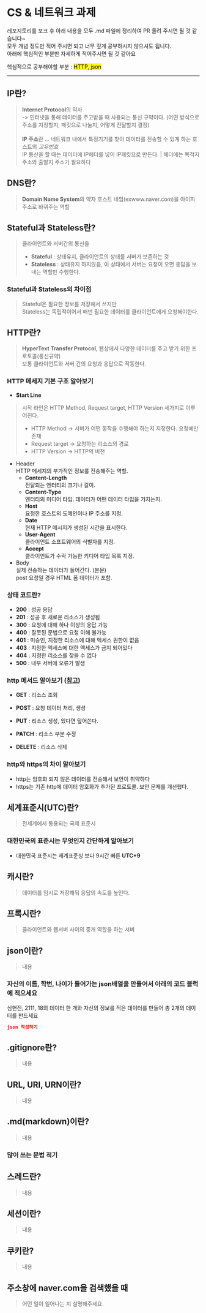 # CS & 네트워크 과제

레포지토리를 포크 후 아래 내용을 모두 .md 파일에 정리하여 PR 올려 주시면 될 것 같습니다~<br>
모두 개념 정도만 적어 주시면 되고 너무 깊게 공부하시지 않으셔도 됩니다.<br>
아래에 핵심적인 부분만 자세하게 적어주시면 될 것 같아요<br>

핵심적으로 공부해야할 부분 : <mark>HTTP, json<mark><br>

- - -

## IP란?
>  **Internet Protocol**의 약자 <br>
> -> 인터넷을 통해 데이터를 주고받을 때 사용되는 통신 규약이다. (어떤 방식으로 주소를 지정할지, 패킷으로 나눌지, 어떻게 전달할지 결정) <br>
> <br>
> **IP 주소**란 ... 네트워크 내에서 특정기기를 찾아 데이터를 전송할 수 있게 하는 호스트의 _고유번호_ <br>
> IP 통신을 할 때는 데이터에 IP헤더를 넣어 IP패킷으로 만든다. | 헤더에는 목적지 주소와 출발지 주소가 필요하다

## DNS란?
> **Domain Name System**의 약자
> 호스트 네임(exwww.naver.com)을 아이피 주소로 바꿔주는 역할

## Stateful과 Stateless란?
> 클라이언트와 서버간의 통신을 <br>
> - **Stateful** : 상태유지, 클라이언트의 상태를 서버가 보존하는 것<br>
> - **Stateless** : 상태유지 하지않음, 이 상태에서 서버는 요청이 오면 응답을 보내는 역할만 수행한다. <br>
### Stateful과 Stateless의 차이점
> Stateful은 필요한 정보를 저장해서 쓰지만 <br>
> Stateless는 독립적이어서 매번 필요한 데이터를 클라이언트에게 요청해야한다.
> 

## HTTP란?
> **HyperText Transfer Protocol**, 웹상에서 다양한 데이터를 주고 받기 위한 프로토콜(통신규약)<br>
> 보통 클라이언트와 서버 간의 요청과 응답으로 작동한다.
### HTTP 메세지 기본 구조 알아보기
- **Start Line** <br>
> 시작 라인은 HTTP Method, Request target, HTTP Version 세가지로 이루어진다. <br>
> - HTTP Method -> 서버가 어떤 동작을 수행해야 하는지 지정한다. 요청에만 존재 <br>
> - Request target -> 요청하는 리소스의 경로 <br>
> - HTTP Version -> HTTP의 버전

- Header <br>
 HTTP 메세지의 부가적인 정보를 전송해주는 역할.
  - **Content-Length** <br>
    전달되는 엔터티의 크기나 길이.
  - **Content-Type** <br>
    엔터티의 미디어 타입. 데이터가 어떤 데이터 타입을 가지는지.
  - **Host** <br>
    요청한 호스트의 도메인이나 IP 주소를 지정.
  - **Date** <br>
    현재 HTTP 메시지가 생성된 시간을 표시한다.
  - **User-Agent** <br>
    클라이언트 소프트웨어의 식별자를 지정.
  - **Accept** <br>
    클라이언트가 수락 가능한 키디어 타입 목록 지정.
- Body <br>
 실제 전송하는 데이터가 들어간다. (본문) <br>
 post 요청일 경우 HTML 폼 데이터가 포함.
### 상태 코드란?
- **200** : 성공 응답
- **201** : 성공 후 새로운 리소스가 생성됨
- **300** : 요청에 대해 하나 이상의 응답 가능
- **400** : 잘못된 문법으로 요청 이해 불가능
- **401** : 미승인, 지정한 리소스에 대해 엑세스 권한이 없음
- **403** : 지정한 엑세스에 대한 엑세스가 금지 되어있다
- **404** : 지정한 리소스를 찾을 수 없다
- **500** : 내부 서버에 오류가 발생
### http 메서드 알아보기 ([참고](https://inpa.tistory.com/entry/WEB-%F0%9F%8C%90-HTTP-%EB%A9%94%EC%84%9C%EB%93%9C-%EC%A2%85%EB%A5%98-%ED%86%B5%EC%8B%A0-%EA%B3%BC%EC%A0%95-%F0%9F%92%AF-%EC%B4%9D%EC%A0%95%EB%A6%AC))
- **GET** : 리소스 조회 <br>

- **POST** : 요청 데이터 처리, 생성<br>

- **PUT** : 리소스 생성, 있다면 덮어쓴다.<br>

- **PATCH** : 리소스 부분 수정  <br>

- **DELETE** : 리소스 삭제 <br>

### http와 https의 차이 알아보기
- http는 암호화 되지 않은 데이터를 전송해서 보안이 취약하다 <br>
- https는 기존 http에 데이터 암호화가 추가된 프로토콜. 보안 문제를 개선했다.

## 세계표준시(UTC)란?
> 전세계에서 통용되는 국제 표준시
### 대한민국의 표준시는 무엇인지 **간단**하게 알아보기 <br>
- 대한민국 표준시는 세계표준싱 보다 9시간 빠른 **UTC+9**


## 캐시란?
> 데이터를 임시로 저장해둬 응답의 속도를 높인다.

## 프록시란?
> 클라이언트와 웹서버 사이의 중개 역할을 하는 서버

## json이란?
> 내용
### 자신의 이름, 학번, 나이가 들어가는 json배열을 만들어서 아래의 코드 블럭에 적으세요
심현진, 2111, 18의 데이터 한 개와 자신의 정보를 적은 데이터를 만들어 총 2개의 데이터를 만드세요
```json
json 작성하기
```

## .gitignore란?
> 내용

## URL, URI, URN이란?
> 내용

## .md(markdown)이란?
> 내용
### 많이 쓰는 문법 적기

## 스레드란?
> 내용

## 세션이란?
> 내용

## 쿠키란?
> 내용

## 주소창에 naver.com을 검색했을 때
> 어떤 일이 일어나는 지 설명해주세요.
